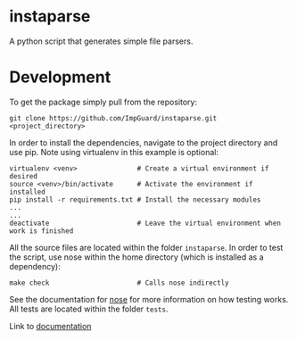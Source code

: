 instaparse
======

A python script that generates simple file parsers.

Development
===========

To get the package simply pull from the repository:

    git clone https://github.com/ImpGuard/instaparse.git <project_directory>

In order to install the dependencies, navigate to the project directory and use
pip. Note using virtualenv in this example is optional:

    virtualenv <venv>               # Create a virtual environment if desired
    source <venv>/bin/activate      # Activate the environment if installed
    pip install -r requirements.txt # Install the necessary modules
    ...
    ...
    deactivate                      # Leave the virtual environment when work is finished

All the source files are located within the folder `instaparse`. In order to test
the script, use nose within the home directory (which is installed as a
dependency):

    make check                      # Calls nose indirectly

See the documentation for [nose](https://nose.readthedocs.org/en/latest/) for
more information on how testing works. All tests are located within the
folder `tests`.

Link to [documentation](docs/specs.md)
